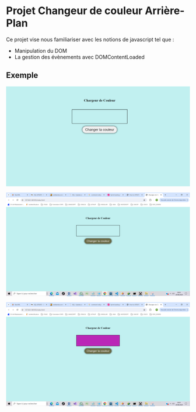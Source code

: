 ﻿# Projet Changeur de couleur Arrière-Plan

Ce projet vise nous familiariser avec les notions de javascript tel que : 

* Manipulation du DOM
* La gestion des évènements avec DOMContentLoaded

## Exemple

![1724130035813](image/README/1724130035813.png)


![1724130072550](image/README/1724130072550.png)


![1724130099420](image/README/1724130099420.png)
